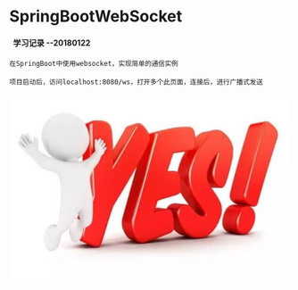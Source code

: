 # SpringBootWebSocket
####   学习记录  --20180122

    在SpringBoot中使用websocket，实现简单的通信实例
    
    项目启动后，访问localhost:8080/ws，打开多个此页面，连接后，进行广播式发送

![image](https://github.com/ArjenWang/SpringBootAndMongoDB/blob/master/src/main/resources/templates/img/yes.jpg?raw=true)

